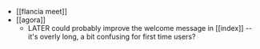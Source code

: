 - [[flancia meet]]
- [[agora]]
	- LATER could probably improve the welcome message in [[index]] -- it's overly long, a bit confusing for first time users?